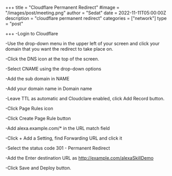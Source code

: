 +++
title = "Cloudflare Permanent Redirect"
#image = "/images/post/meeting.png"
author = "Sedat"
date = 2022-11-11T05:00:00Z
description = "cloudflare permanent redirect"
categories = ["network"]
type = "post"

+++
-Login to Cloudflare

-Use the drop-down menu in the upper left of your screen and click your domain that you want the redirect to take place on.

-Click the DNS icon at the top of the screen.

-Select CNAME using the drop-down options

-Add the sub domain in NAME

-Add your domain name in Domain name

-Leave TTL as automatic and Cloudclare enabled, click Add Record button.

-Click Page Rules icon

-Click Create Page Rule button

-Add alexa.example.com/* in the URL match field

-Click + Add a Setting, find Forwarding URL and click it

-Select the status code 301 - Permanent Redirect

-Add the Enter destination URL as http://example.com/alexaSkillDemo

-Click Save and Deploy button.